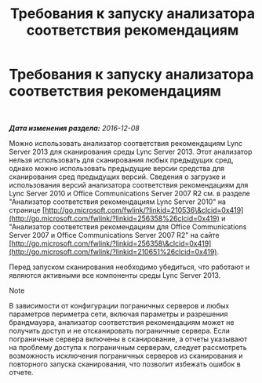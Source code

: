 ﻿---
title: Требования к запуску анализатора соответствия рекомендациям
TOCTitle: Требования к запуску анализатора соответствия рекомендациям
ms:assetid: 3c7dc44e-5f8a-40a7-9ebb-9ad707ac0007
ms:mtpsurl: https://technet.microsoft.com/ru-ru/library/Gg591345(v=OCS.15)
ms:contentKeyID: 49309509
ms.date: 12/10/2016
mtps_version: v=OCS.15
ms.translationtype: HT
---

# Требования к запуску анализатора соответствия рекомендациям

 

_**Дата изменения раздела:** 2016-12-08_

Можно использовать анализатор соответствия рекомендациям Lync Server 2013 для сканирования среды Lync Server 2013. Этот анализатор нельзя использовать для сканирования любых предыдущих сред, однако можно использовать предыдущие версии средства для сканирования сред предыдущих версий. Сведения о загрузке и использования версий анализатора соответствия рекомендациям для Lync Server 2010 и Office Communications Server 2007 R2 см. в разделе "Анализатор соответствия рекомендациям Lync Server 2010" на странице [http://go.microsoft.com/fwlink/?linkid=210536\&clcid=0x419](http://go.microsoft.com/fwlink/?linkid=256358%26clcid=0x419) и "Анализатор соответствия рекомендациям для Office Communications Server 2007 и Office Communications Server 2007 R2" на сайте [http://go.microsoft.com/fwlink/?linkid=256358\&clcid=0x419](http://go.microsoft.com/fwlink/?linkid=210651%26clcid=0x419).

Перед запуском сканирования необходимо убедиться, что работают и являются активными все компоненты среды Lync Server 2013.

> [!NOTE]  
> В зависимости от конфигурации пограничных серверов и любых параметров периметра сети, включая параметры и разрешения брандмауэра, анализатор соответствия рекомендациям может не получить доступ и не отсканировать пограничные сервера. Если пограничные сервера включены в сканирование, а отчеты указывают на проблему доступа к пограничным серверам, следует рассмотреть возможность исключения пограничных серверов из сканирования и повторного запуска сканирования, что позволит избежать ошибок в отчете.
